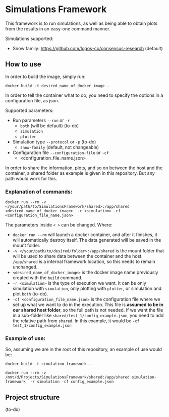 # Simulations Framework

This framework is to run simulations, as well as being able to obtain plots from the results in an easy-one command manner.

Simulations supported:
- Snow family: https://github.com/logos-co/consensus-research (default)

## How to use

In order to build the image, simply run:

`docker build -t desired_name_of_docker_image .`

In order to tell the container what to do, you need to specify the options in a configuration file, as json.

Supported parameters:
- Run parameters `--run` or `-r`
  - `both` (will be default) (to-do)
  - `simulation`
  - `plotter`
- Simulation type `--protocol` or `-p` (to-do)
  - `snow-family` (default, not changeable)
- Configuration file `--configuration-file` or `-cf`
  - <configuration_file_name.json>

In order to share the information, plots, and so on between the host and the container, a shared folder as example is
given in this repository. But any path would work for this.

### Explanation of commands:

`docker run --rm -v </your/path/to/SimulationsFramework/shared>:/app/shared <desired_name_of_docker_image> 
-r <simulation> -cf <configuration_file_name.json>`

The parameters inside `< >` can be changed. Where:

- `docker run --rm` will launch a docker container, and after it finishes, it will automatically destroy itself. The 
data generated will be saved in the mount folder.
- `-v </your/path/to/desired/folder>:/app/shared` is the mount folder that will be used to share data 
between the container and the host. `/app/shared` is a internal framework
location, so this needs to remain unchanged.
- `<desired_name_of_docker_image>` is the docker image name previously created with the `build` command.
- `-r <simulation>` is the type of execution we want. It can be only simulation with `simulation`, only plotting with 
`plotter`, or simulation and plot `both` (to-do). 
- `-cf <configuration_file_name.json>` is the configuration file where we set up what we want to do in the execution. 
This file is **assumed to be in our shared host folder**, so the full path is not needed. If we want the file in a 
sub-folder like `shared/test_1/config_example.json`, you need to add the relative path from `shared`. In this
example, it would be `-cf test_1/config_example.json`

### Example of use:

So, assuming we are in the root of this repository, an example of use would be:

`docker build -t simulation-framework .`

`docker run --rm -v /mnt/d/Projects/SimulationsFramework/shared:/app/shared simulation-framework 
-r simulation -cf config_example.json`

## Project structure

(to-do)